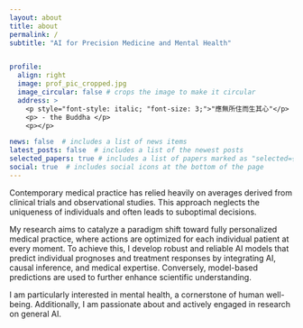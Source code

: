 ```yaml
---
layout: about
title: about
permalink: /
subtitle: "AI for Precision Medicine and Mental Health"


profile:
  align: right
  image: prof_pic_cropped.jpg
  image_circular: false # crops the image to make it circular
  address: >
    <p style="font-style: italic; "font-size: 3;">"應無所住而生其心"</p>
    <p> - the Buddha </p>
    <p></p>

news: false  # includes a list of news items
latest_posts: false  # includes a list of the newest posts
selected_papers: true # includes a list of papers marked as "selected={true}"
social: true  # includes social icons at the bottom of the page
---
```


Contemporary medical practice has relied heavily on averages derived from clinical trials and observational studies. This approach neglects the uniqueness of individuals and often leads to suboptimal decisions.

My research aims to catalyze a paradigm shift toward fully personalized medical practice, where actions are optimized for each individual patient at every moment. To achieve this, I develop robust and reliable AI models that predict individual prognoses and treatment responses by integrating AI, causal inference, and medical expertise. Conversely, model-based predictions are used to further enhance scientific understanding.

I am particularly interested in mental health, a cornerstone of human well-being. Additionally, I am passionate about and actively engaged in research on general AI.

